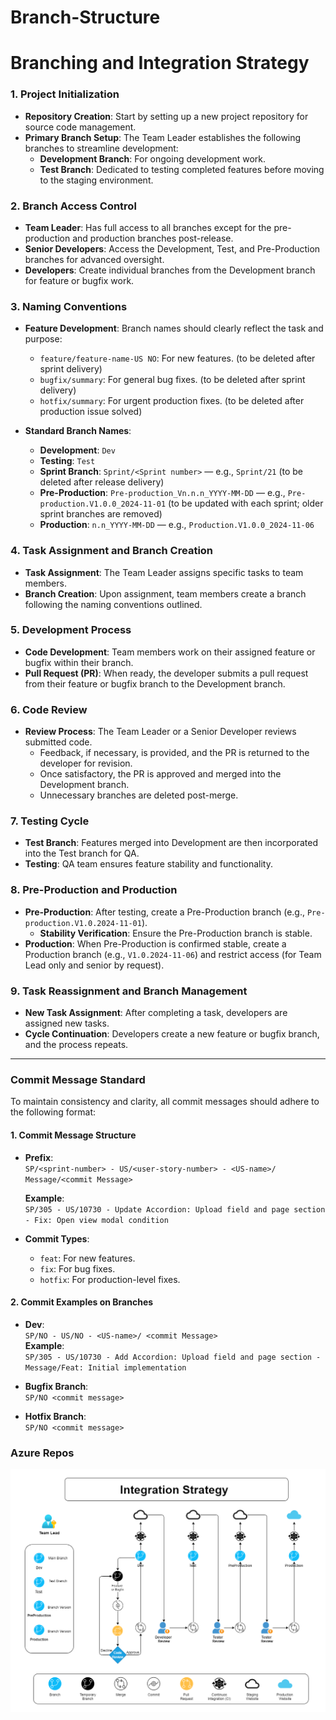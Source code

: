 # Branch-Structure

# Branching and Integration Strategy

### **1. Project Initialization**

- **Repository Creation**: Start by setting up a new project repository for source code management.
- **Primary Branch Setup**: The Team Leader establishes the following branches to streamline development:
  - **Development Branch**: For ongoing development work.
  - **Test Branch**: Dedicated to testing completed features before moving to the staging environment.

### **2. Branch Access Control**

- **Team Leader**: Has full access to all branches except for the pre-production and production branches post-release.
- **Senior Developers**: Access the Development, Test, and Pre-Production branches for advanced oversight.
- **Developers**: Create individual branches from the Development branch for feature or bugfix work.

### **3. Naming Conventions**

- **Feature Development**: Branch names should clearly reflect the task and purpose:
  - `feature/feature-name-US NO`: For new features. (to be deleted after sprint delivery)
  - `bugfix/summary`: For general bug fixes. (to be deleted after sprint delivery)
  - `hotfix/summary`: For urgent production fixes. (to be deleted after production issue solved)

- **Standard Branch Names**:
  - **Development**: `Dev`
  - **Testing**: `Test`
  - **Sprint Branch**: `Sprint/<Sprint number>` — e.g., `Sprint/21` (to be deleted after release delivery)
  - **Pre-Production**: `Pre-production_Vn.n.n_YYYY-MM-DD` — e.g., `Pre-production.V1.0.0_2024-11-01` (to be updated with each sprint; older sprint branches are removed)
  - **Production**: `n.n_YYYY-MM-DD` — e.g., `Production.V1.0.0_2024-11-06`

### **4. Task Assignment and Branch Creation**

- **Task Assignment**: The Team Leader assigns specific tasks to team members.
- **Branch Creation**: Upon assignment, team members create a branch following the naming conventions outlined.

### **5. Development Process**

- **Code Development**: Team members work on their assigned feature or bugfix within their branch.
- **Pull Request (PR)**: When ready, the developer submits a pull request from their feature or bugfix branch to the Development branch.

### **6. Code Review**

- **Review Process**: The Team Leader or a Senior Developer reviews submitted code.
  - Feedback, if necessary, is provided, and the PR is returned to the developer for revision.
  - Once satisfactory, the PR is approved and merged into the Development branch.
  - Unnecessary branches are deleted post-merge.

### **7. Testing Cycle**

- **Test Branch**: Features merged into Development are then incorporated into the Test branch for QA.
- **Testing**: QA team ensures feature stability and functionality.

### **8. Pre-Production and Production**

- **Pre-Production**: After testing, create a Pre-Production branch (e.g., `Pre-production.V1.0.2024-11-01`).
  - **Stability Verification**: Ensure the Pre-Production branch is stable.
- **Production**: When Pre-Production is confirmed stable, create a Production branch (e.g., `V1.0.2024-11-06`) and restrict access (for Team Lead only and senior by request).

### **9. Task Reassignment and Branch Management**

- **New Task Assignment**: After completing a task, developers are assigned new tasks.
- **Cycle Continuation**: Developers create a new feature or bugfix branch, and the process repeats.

---

### **Commit Message Standard**

To maintain consistency and clarity, all commit messages should adhere to the following format:

#### **1. Commit Message Structure**

- **Prefix**:  
  `SP/<sprint-number> - US/<user-story-number> - <US-name>/ Message/<commit Message>`

  **Example**:  
  `SP/305 - US/10730 - Update Accordion: Upload field and page section - Fix: Open view modal condition`

- **Commit Types**:
  - `feat`: For new features.
  - `fix`: For bug fixes.
  - `hotfix`: For production-level fixes.

#### **2. Commit Examples on Branches**

- **Dev**:  
  `SP/NO - US/NO - <US-name>/ <commit Message>`  
  **Example**:  
  `SP/305 - US/10730 - Add Accordion: Upload field and page section - Message/Feat: Initial implementation`

- **Bugfix Branch**:  
  `SP/NO <commit message>`

- **Hotfix Branch**:  
  `SP/NO <commit message>`


### Azure Repos

![Azure Repos](images/04.png)




